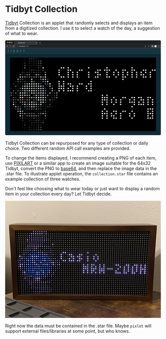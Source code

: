 # Tidbyt Collection
<a href="https://tidbyt.com/" target="_blank">Tidbyt</a> Collection is an applet that randomly selects and displays an item from a digitized collection. I use it to select a watch of the day, a suggestion of what to wear.
 
![Alt](./suggestion.png "collection suggestion")

Tidbyt Collection can be repurposed for any type of collection or daily choice. Two different random API call examples are provided.

To change the items displayed, I recommend creating a PNG of each item, use <a href="https://www.pixilart.com/" target="_blank">PIXILART</a> or a similar app to create an image suitable for the 64x32 Tidbyt, convert the PNG to <a href="https://onlinepngtools.com/convert-png-to-base64" target="_blank">base64</a>, and then replace the image data in the .star file. To illustrate applet operation, the `collection.star` file contains an example collection of three watches.

Don't feel like choosing what to wear today or just want to display a random item in your collection every day? Let Tidbyt decide.

![Alt](./watchSuggestion.jpg "watch suggestion")

Right now the data must be contained in the .star file. Maybe `pixlet` will support external files/libraries at some point, but who knows.